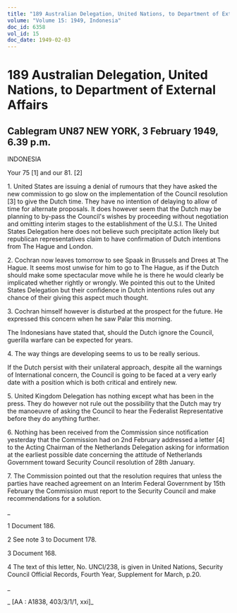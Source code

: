 ```yaml
---
title: "189 Australian Delegation, United Nations, to Department of External Affairs"
volume: "Volume 15: 1949, Indonesia"
doc_id: 6358
vol_id: 15
doc_date: 1949-02-03
---
```


# 189 Australian Delegation, United Nations, to Department of External Affairs

## Cablegram UN87 NEW YORK, 3 February 1949, 6.39 p.m.

INDONESIA

Your 75 [1] and our 81. [2]

1\. United States are issuing a denial of rumours that they have asked the new commission to go slow on the implementation of the Council resolution [3] to give the Dutch time. They have no intention of delaying to allow of time for alternate proposals. It does however seem that the Dutch may be planning to by-pass the Council's wishes by proceeding without negotiation and omitting interim stages to the establishment of the U.S.I. The United States Delegation here does not believe such precipitate action likely but republican representatives claim to have confirmation of Dutch intentions from The Hague and London.

2\. Cochran now leaves tomorrow to see Spaak in Brussels and Drees at The Hague. It seems most unwise for him to go to The Hague, as if the Dutch should make some spectacular move while he is there he would clearly be implicated whether rightly or wrongly. We pointed this out to the United States Delegation but their confidence in Dutch intentions rules out any chance of their giving this aspect much thought.

3\. Cochran himself however is disturbed at the prospect for the future. He expressed this concern when he saw Palar this morning.

The Indonesians have stated that, should the Dutch ignore the Council, guerilla warfare can be expected for years.

4\. The way things are developing seems to us to be really serious.

If the Dutch persist with their unilateral approach, despite all the warnings of International concern, the Council is going to be faced at a very early date with a position which is both critical and entirely new.

5\. United Kingdom Delegation has nothing except what has been in the press. They do however not rule out the possibility that the Dutch may try the manoeuvre of asking the Council to hear the Federalist Representative before they do anything further.

6\. Nothing has been received from the Commission since notification yesterday that the Commission had on 2nd February addressed a letter [4] to the Acting Chairman of the Netherlands Delegation asking for information at the earliest possible date concerning the attitude of Netherlands Government toward Security Council resolution of 28th January.

7\. The Commission pointed out that the resolution requires that unless the parties have reached agreement on an Interim Federal Government by 15th February the Commission must report to the Security Council and make recommendations for a solution.

_

1 Document 186.

2 See note 3 to Document 178.

3 Document 168.

4 The text of this letter, No. UNCI/238, is given in United Nations, Security Council Official Records, Fourth Year, Supplement for March, p.20.

_

_ [AA : A1838, 403/3/1/1, xxi]_
